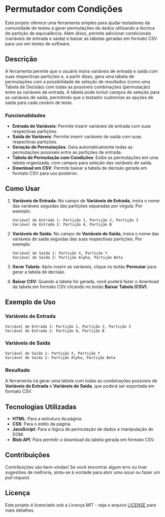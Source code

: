 
# Permutador com Condições

Este projeto oferece uma ferramenta simples para ajudar testadores da comunidade de testes a gerar permutações de dados utilizando a técnica de partição de equivalência. Além disso, permite adicionar condicionais (variáveis de entrada e saída) e baixar as tabelas geradas em formato CSV para uso em testes de software.

## Descrição

A ferramenta permite que o usuário insira variáveis de entrada e saída com suas respectivas partições e, a partir disso, gera uma tabela de permutações com a possibilidade de seleção de resultados (como uma Tabela de Decisão) com todas as possíveis combinações (permutação) entre as variáveis de entrada. A tabela pode incluir campos de seleção para as variáveis de saída, permitindo que o testador customize as opções de saída para cada cenário de teste.

### Funcionalidades

- **Entrada de Variáveis**: Permite inserir variáveis de entrada com suas respectivas partições.
- **Saída de Variáveis**: Permite inserir variáveis de saída com suas respectivas partições.
- **Geração de Permutações**: Gera automaticamente todas as permutações possíveis entre as partições de entrada.
- **Tabela de Permutação com Condições**: Exibe as permutações em uma tabela organizada, com campos para seleção das variáveis de saída.
- **Download em CSV**: Permite baixar a tabela de decisão gerada em formato CSV para uso posterior.

## Como Usar

1. **Variáveis de Entrada**: No campo de **Variáveis de Entrada**, insira o nome das variáveis seguidas das partições separadas por vírgula. Por exemplo:
    ```
    Variável de Entrada 1: Partição 1, Partição 2, Partição 3
    Variável de Entrada 2: Partição A, Partição B
    ```

2. **Variáveis de Saída**: No campo de **Variáveis de Saída**, insira o nome das variáveis de saída seguidas das suas respectivas partições. Por exemplo:
    ```
    Variável de Saída 1: Partição X, Partição Y
    Variável de Saída 2: Partição Alpha, Partição Beta
    ```

3. **Gerar Tabela**: Após inserir as variáveis, clique no botão **Permutar** para gerar a tabela de decisão.

4. **Baixar CSV**: Quando a tabela for gerada, você poderá fazer o download da tabela em formato CSV clicando no botão **Baixar Tabela (CSV)**.

## Exemplo de Uso

### Variáveis de Entrada
```
Variável de Entrada 1: Partição 1, Partição 2, Partição 3
Variável de Entrada 2: Partição A, Partição B
```

### Variáveis de Saída
```
Variável de Saída 1: Partição X, Partição Y
Variável de Saída 2: Partição Alpha, Partição Beta
```

### Resultado
A ferramenta irá gerar uma tabela com todas as combinações possíveis de **Variáveis de Entrada** e **Variáveis de Saída**, que poderá ser exportada em formato CSV.

## Tecnologias Utilizadas

- **HTML**: Para a estrutura da página.
- **CSS**: Para o estilo da página.
- **JavaScript**: Para a lógica de permutação de dados e manipulação do DOM.
- **Blob API**: Para permitir o download da tabela gerada em formato CSV.

## Contribuições

Contribuições são bem-vindas! Se você encontrar algum erro ou tiver sugestões de melhoria, sinta-se à vontade para abrir uma *issue* ou fazer um *pull request*.

## Licença

Este projeto é licenciado sob a Licença MIT - veja o arquivo [LICENSE](LICENSE) para mais detalhes.
